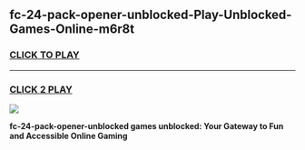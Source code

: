 
## fc-24-pack-opener-unblocked-Play-Unblocked-Games-Online-m6r8t
<h3>
<a href="https://premium76.site?title=fc-24-pack-opener-unblocked&ref=25A">CLICK TO PLAY</a></h3>
<hr>

<h3>
<a href="https://premium76.site?title=fc-24-pack-opener-unblocked&ref=25A">CLICK 2 PLAY</a>
  
</h3>

<a href="https://premium76.site?title=fc-24-pack-opener-unblocked&ref=25A"><img src="https://clearcache.store/games.png"></a>


**fc-24-pack-opener-unblocked games unblocked: Your Gateway to Fun and Accessible Online Gaming**
